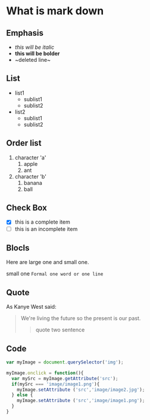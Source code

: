 
# What is mark down

  ## Emphasis
  * _this will be italic_
  * **this will be bolder**
  * ~deleted line~
  
  ## List
  * list1
    * sublist1
    * sublist2
  * list2
    * sublist1
    * sublist2
    
  ## Order list
  1. character 'a'
      1. apple
      1. ant
  1. character 'b'
      1. banana 
      1. ball

  ## Check Box
  - [X] this is a complete item
  - [ ] this is an incomplete item
  
  ## Blocls
  Here are large one and small one.
  
  small one
  `Formal one word or one line`
  
  ## Quote
  As Kanye West said:
  > We're living the future so
  > the present is our past.
  >> quote two sentence
  
  

  ## Code
  ``` js
 var myImage = document.querySelector('img');

myImage.onclick = function(){
    var mySrc = myImage.getAttribute('src');
    if(mySrc === 'image/image1.png'){
      myImage.setAttribute ('src','image/image2.jpg');
    } else {
      myImage.setAttribute ('src','image/image1.png');
    }
}
  ```
    
  
